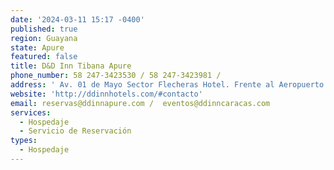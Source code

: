 ```yaml
---
date: '2024-03-11 15:17 -0400'
published: true
region: Guayana
state: Apure
featured: false
title: D&D Inn Tibana Apure
phone_number: 58 247-3423530 / 58 247-3423981 /
address: ' Av. 01 de Mayo Sector Flecheras Hotel. Frente al Aeropuerto Flecheras.'
website: 'http://ddinnhotels.com/#contacto'
email: reservas@ddinnapure.com /  eventos@ddinncaracas.com
services:
  - Hospedaje
  - Servicio de Reservación
types:
  - Hospedaje
---
```

